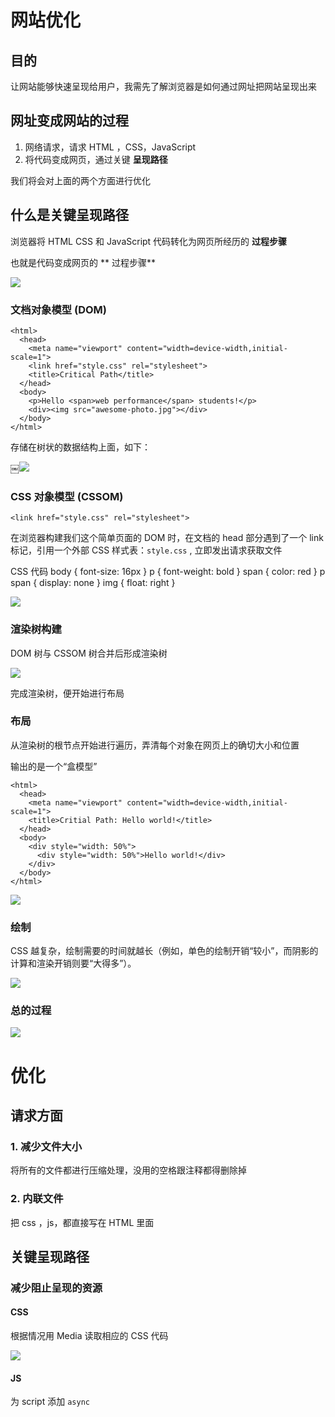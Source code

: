 # 网站优化

## 目的
让网站能够快速呈现给用户，我需先了解浏览器是如何通过网址把网站呈现出来

## 网址变成网站的过程

1. 网络请求，请求 HTML ，CSS，JavaScript
2. 将代码变成网页，通过关键 **呈现路径**

我们将会对上面的两个方面进行优化

## 什么是关键呈现路径
浏览器将 HTML CSS 和 JavaScript 代码转化为网页所经历的 **过程步骤**

也就是代码变成网页的 ** 过程步骤**

![](%E5%B1%8F%E5%B9%95%E5%BF%AB%E7%85%A7%202017-03-29%20%E4%B8%8A%E5%8D%8811.16.15.png)

### 文档对象模型 (DOM)

	<html>
	  <head>
	    <meta name="viewport" content="width=device-width,initial-scale=1">
	    <link href="style.css" rel="stylesheet">
	    <title>Critical Path</title>
	  </head>
	  <body>
	    <p>Hello <span>web performance</span> students!</p>
	    <div><img src="awesome-photo.jpg"></div>
	  </body>
	</html>

存储在树状的数据结构上面，如下：

￼![](DraggedImage.png)



### CSS 对象模型 (CSSOM)

	<link href="style.css" rel="stylesheet">

在浏览器构建我们这个简单页面的 DOM 时，在文档的 head 部分遇到了一个 link 标记，引用一个外部 CSS 样式表：`style.css` , 立即发出请求获取文件

CSS 代码
	body { font-size: 16px }
	p { font-weight: bold }
	span { color: red }
	p span { display: none }
	img { float: right }

![](DraggedImage-1.png)

###  渲染树构建

DOM 树与 CSSOM 树合并后形成渲染树

![](DraggedImage-2.png)

完成渲染树，便开始进行布局

### 布局
从渲染树的根节点开始进行遍历，弄清每个对象在网页上的确切大小和位置

输出的是一个“盒模型”  

	<html>
	  <head>
	    <meta name="viewport" content="width=device-width,initial-scale=1">
	    <title>Critial Path: Hello world!</title>
	  </head>
	  <body>
	    <div style="width: 50%">
	      <div style="width: 50%">Hello world!</div>
	    </div>
	  </body>
	</html>


![](DraggedImage-3.png)

### 绘制
CSS 越复杂，绘制需要的时间就越长（例如，单色的绘制开销“较小”，而阴影的计算和渲染开销则要“大得多”）。

![](DraggedImage-4.png)

### 总的过程

![](%E5%B1%8F%E5%B9%95%E5%BF%AB%E7%85%A7%202017-03-29%20%E4%B8%8A%E5%8D%8811.16.15-1.png)

# 优化
## 请求方面
### 1. 减少文件大小
将所有的文件都进行压缩处理，没用的空格跟注释都得删除掉

### 2. 内联文件
把 css ，js，都直接写在 HTML 里面

##   关键呈现路径
### 减少阻止呈现的资源
#### CSS 
根据情况用 Media 读取相应的 CSS 代码

![](%E5%B1%8F%E5%B9%95%E5%BF%AB%E7%85%A7%202017-03-29%20%E4%B8%8B%E5%8D%8812.10.47.png)

#### JS
为 script 添加 `async`
	<script src="app.js" async></script>
